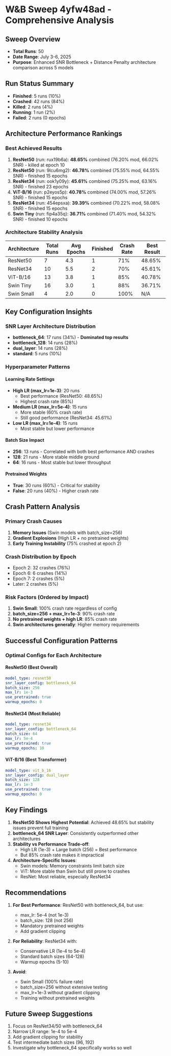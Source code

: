 # W&B Sweep 4yfw48ad - Comprehensive Analysis

## Sweep Overview
- **Total Runs**: 50
- **Date Range**: July 3-6, 2025
- **Purpose**: Enhanced SNR Bottleneck + Distance Penalty architecture comparison across 5 models

## Run Status Summary
- **Finished**: 5 runs (10%)
- **Crashed**: 42 runs (84%)
- **Killed**: 2 runs (4%)
- **Running**: 1 run (2%)
- **Failed**: 2 runs (0 epochs)

## Architecture Performance Rankings

### Best Achieved Results
1. **ResNet50** (run: rux19b6a): **48.65%** combined (76.20% mod, 66.02% SNR) - killed at epoch 10
2. **ResNet50** (run: 9lcu6mg2): **46.78%** combined (75.55% mod, 64.55% SNR) - finished 15 epochs
3. **ResNet34** (run: ook1y09y): **45.61%** combined (75.25% mod, 63.16% SNR) - finished 23 epochs
4. **ViT-B/16** (run: p2eyos5p): **40.78%** combined (74.00% mod, 57.26% SNR) - finished 15 epochs
5. **ResNet34** (run: 454epsxa): **39.39%** combined (70.22% mod, 58.08% SNR) - finished 15 epochs
6. **Swin Tiny** (run: fip4a35q): **36.71%** combined (71.40% mod, 54.32% SNR) - finished 10 epochs

### Architecture Stability Analysis
| Architecture | Total Runs | Avg Epochs | Finished | Crash Rate | Best Result |
|-------------|------------|------------|----------|------------|-------------|
| ResNet50    | 7          | 4.3        | 1        | 71%        | 48.65%      |
| ResNet34    | 10         | 5.5        | 2        | 70%        | 45.61%      |
| ViT-B/16    | 13         | 3.8        | 1        | 85%        | 40.78%      |
| Swin Tiny   | 16         | 3.0        | 1        | 88%        | 36.71%      |
| Swin Small  | 4          | 2.0        | 0        | 100%       | N/A         |

## Key Configuration Insights

### SNR Layer Architecture Distribution
- **bottleneck_64**: 17 runs (34%) - **Dominated top results**
- **bottleneck_128**: 14 runs (28%)
- **dual_layer**: 14 runs (28%)
- **standard**: 5 runs (10%)

### Hyperparameter Patterns

#### Learning Rate Settings
- **High LR (max_lr=1e-3)**: 20 runs
  - Best performance (ResNet50: 48.65%)
  - Highest crash rate (85%)
- **Medium LR (max_lr=5e-4)**: 15 runs
  - More stable (60% crash rate)
  - Still good performance (ResNet34: 45.61%)
- **Low LR (max_lr=1e-4)**: 15 runs
  - Most stable but lower performance

#### Batch Size Impact
- **256**: 13 runs - Correlated with both best performance AND crashes
- **128**: 21 runs - More stable middle ground
- **64**: 16 runs - Most stable but lower throughput

#### Pretrained Weights
- **True**: 30 runs (60%) - Critical for stability
- **False**: 20 runs (40%) - Higher crash rate

## Crash Pattern Analysis

### Primary Crash Causes
1. **Memory Issues** (Swin models with batch_size=256)
2. **Gradient Explosions** (High LR + no pretrained weights)
3. **Early Training Instability** (75% crashed at epoch 2)

### Crash Distribution by Epoch
- Epoch 2: 32 crashes (76%)
- Epoch 6: 6 crashes (14%)
- Epoch 7: 2 crashes (5%)
- Later: 2 crashes (5%)

### Risk Factors (Ordered by Impact)
1. **Swin Small**: 100% crash rate regardless of config
2. **batch_size=256 + max_lr=1e-3**: 90% crash rate
3. **No pretrained weights + high LR**: 85% crash rate
4. **Swin architectures generally**: Higher memory requirements

## Successful Configuration Patterns

### Optimal Configs for Each Architecture

#### ResNet50 (Best Overall)
```yaml
model_type: resnet50
snr_layer_config: bottleneck_64
batch_size: 256
max_lr: 1e-3
use_pretrained: true
warmup_epochs: 0
```

#### ResNet34 (Most Reliable)
```yaml
model_type: resnet34
snr_layer_config: bottleneck_64
batch_size: 64
max_lr: 5e-4
use_pretrained: true
warmup_epochs: 10
```

#### ViT-B/16 (Best Transformer)
```yaml
model_type: vit_b_16
snr_layer_config: dual_layer
batch_size: 128
max_lr: 1e-3
use_pretrained: true
warmup_epochs: 0
```

## Key Findings

1. **ResNet50 Shows Highest Potential**: Achieved 48.65% but stability issues prevent full training
2. **bottleneck_64 SNR Layer**: Consistently outperformed other architectures
3. **Stability vs Performance Trade-off**: 
   - High LR (1e-3) + Large batch (256) = Best performance
   - But 85% crash rate makes it impractical
4. **Architecture-Specific Issues**:
   - Swin models: Memory constraints limit batch size
   - ViT: More stable than Swin but still prone to crashes
   - ResNet: Most reliable, especially ResNet34

## Recommendations

1. **For Best Performance**: ResNet50 with bottleneck_64, but use:
   - max_lr: 5e-4 (not 1e-3)
   - batch_size: 128 (not 256)
   - Mandatory pretrained weights
   - Add gradient clipping

2. **For Reliability**: ResNet34 with:
   - Conservative LR (1e-4 to 5e-4)
   - Standard batch sizes (64-128)
   - Warmup epochs (5-10)

3. **Avoid**:
   - Swin Small (100% failure rate)
   - batch_size=256 without extensive testing
   - max_lr=1e-3 without gradient clipping
   - Training without pretrained weights

## Future Sweep Suggestions

1. Focus on ResNet34/50 with bottleneck_64
2. Narrow LR range: 1e-4 to 5e-4
3. Add gradient clipping for stability
4. Test intermediate batch sizes (96, 192)
5. Investigate why bottleneck_64 specifically works so well